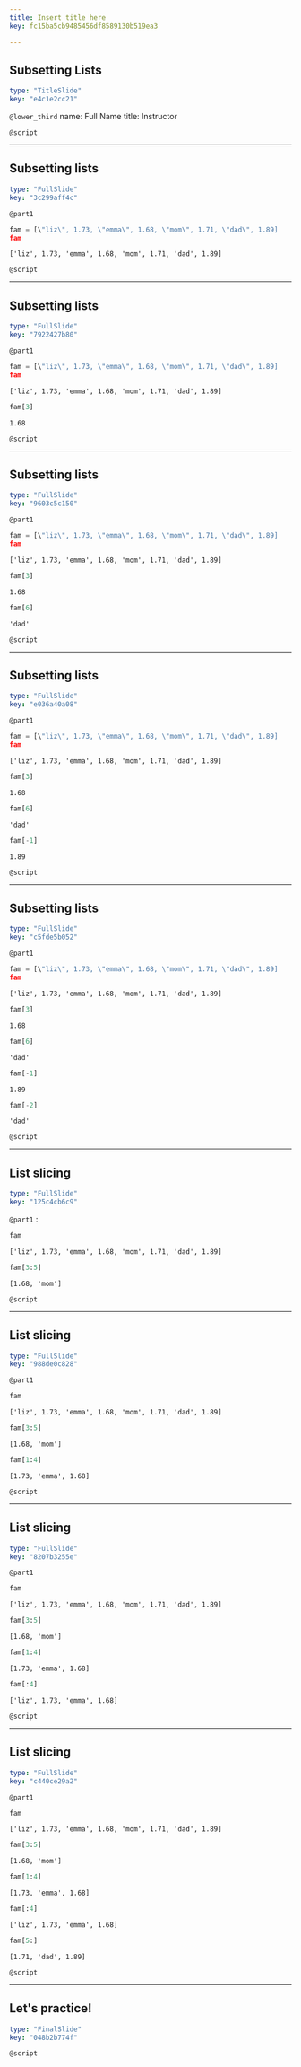 ```yaml
---
title: Insert title here
key: fc15ba5cb9485456df8589130b519ea3

---
```

## Subsetting Lists

```yaml
type: "TitleSlide"
key: "e4c1e2cc21"
```

`@lower_third`
name: Full Name
title: Instructor


`@script`



---
## Subsetting lists

```yaml
type: "FullSlide"
key: "3c299aff4c"
```

`@part1`
```py
fam = [\"liz\", 1.73, \"emma\", 1.68, \"mom\", 1.71, \"dad\", 1.89]
fam
```

```out
['liz', 1.73, 'emma', 1.68, 'mom', 1.71, 'dad', 1.89]
```


`@script`



---
## Subsetting lists

```yaml
type: "FullSlide"
key: "7922427b80"
```

`@part1`
```py
fam = [\"liz\", 1.73, \"emma\", 1.68, \"mom\", 1.71, \"dad\", 1.89]
fam
```

```out
['liz', 1.73, 'emma', 1.68, 'mom', 1.71, 'dad', 1.89]
```

```py
fam[3]
```

```out
1.68
```


`@script`



---
## Subsetting lists

```yaml
type: "FullSlide"
key: "9603c5c150"
```

`@part1`
```py
fam = [\"liz\", 1.73, \"emma\", 1.68, \"mom\", 1.71, \"dad\", 1.89]
fam
```

```out
['liz', 1.73, 'emma', 1.68, 'mom', 1.71, 'dad', 1.89]
```

```py
fam[3]
```

```out
1.68
```

```py
fam[6]
```

```out
'dad'
```


`@script`



---
## Subsetting lists

```yaml
type: "FullSlide"
key: "e036a40a08"
```

`@part1`
```py
fam = [\"liz\", 1.73, \"emma\", 1.68, \"mom\", 1.71, \"dad\", 1.89]
fam
```

```out
['liz', 1.73, 'emma', 1.68, 'mom', 1.71, 'dad', 1.89]
```

```py
fam[3]
```

```out
1.68
```

```py
fam[6]
```

```out
'dad'
```

```py
fam[-1]
```

```out
1.89
```


`@script`



---
## Subsetting lists

```yaml
type: "FullSlide"
key: "c5fde5b052"
```

`@part1`
```py
fam = [\"liz\", 1.73, \"emma\", 1.68, \"mom\", 1.71, \"dad\", 1.89]
fam
```

```out
['liz', 1.73, 'emma', 1.68, 'mom', 1.71, 'dad', 1.89]
```

```py
fam[3]
```

```out
1.68
```

```py
fam[6]
```

```out
'dad'
```

```py
fam[-1]
```

```out
1.89
```

```py
fam[-2]
```

```out
'dad'
```


`@script`



---
## List slicing

```yaml
type: "FullSlide"
key: "125c4cb6c9"
```

`@part1`
:

```py
fam
```

```out
['liz', 1.73, 'emma', 1.68, 'mom', 1.71, 'dad', 1.89]
```

```py
fam[3:5]
```

```out
[1.68, 'mom']
```


`@script`



---
## List slicing

```yaml
type: "FullSlide"
key: "988de0c828"
```

`@part1`
```py
fam
```

```out
['liz', 1.73, 'emma', 1.68, 'mom', 1.71, 'dad', 1.89]
```

```py
fam[3:5]
```

```out
[1.68, 'mom']
```

```py
fam[1:4]
```

```out
[1.73, 'emma', 1.68]
```


`@script`



---
## List slicing

```yaml
type: "FullSlide"
key: "8207b3255e"
```

`@part1`
```py
fam
```

```out
['liz', 1.73, 'emma', 1.68, 'mom', 1.71, 'dad', 1.89]
```

```py
fam[3:5]
```

```out
[1.68, 'mom']
```

```py
fam[1:4]
```

```out
[1.73, 'emma', 1.68]
```

```py
fam[:4]
```

```out
['liz', 1.73, 'emma', 1.68]
```


`@script`



---
## List slicing

```yaml
type: "FullSlide"
key: "c440ce29a2"
```

`@part1`
```py
fam
```

```out
['liz', 1.73, 'emma', 1.68, 'mom', 1.71, 'dad', 1.89]
```

```py
fam[3:5]
```

```out
[1.68, 'mom']
```

```py
fam[1:4]
```

```out
[1.73, 'emma', 1.68]
```

```py
fam[:4]
```

```out
['liz', 1.73, 'emma', 1.68]
```

```py
fam[5:]
```

```out
[1.71, 'dad', 1.89]
```


`@script`



---
## Let's practice!

```yaml
type: "FinalSlide"
key: "048b2b774f"
```

`@script`


